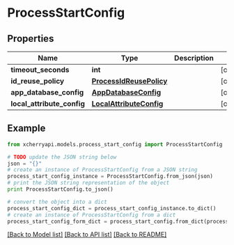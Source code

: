 # ProcessStartConfig


## Properties

Name | Type | Description | Notes
------------ | ------------- | ------------- | -------------
**timeout_seconds** | **int** |  | [optional] 
**id_reuse_policy** | [**ProcessIdReusePolicy**](ProcessIdReusePolicy.md) |  | [optional] 
**app_database_config** | [**AppDatabaseConfig**](AppDatabaseConfig.md) |  | [optional] 
**local_attribute_config** | [**LocalAttributeConfig**](LocalAttributeConfig.md) |  | [optional] 

## Example

```python
from xcherryapi.models.process_start_config import ProcessStartConfig

# TODO update the JSON string below
json = "{}"
# create an instance of ProcessStartConfig from a JSON string
process_start_config_instance = ProcessStartConfig.from_json(json)
# print the JSON string representation of the object
print ProcessStartConfig.to_json()

# convert the object into a dict
process_start_config_dict = process_start_config_instance.to_dict()
# create an instance of ProcessStartConfig from a dict
process_start_config_form_dict = process_start_config.from_dict(process_start_config_dict)
```
[[Back to Model list]](../README.md#documentation-for-models) [[Back to API list]](../README.md#documentation-for-api-endpoints) [[Back to README]](../README.md)


